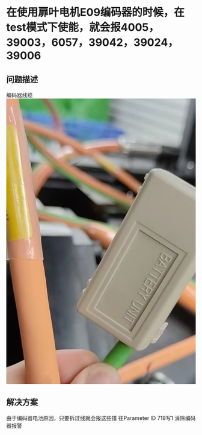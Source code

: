 # 在使用扉叶电机E09编码器的时候，在test模式下使能，就会报4005，39003，6057，39042，39024，39006

## 问题描述
编码器线缆
![Img](./FILES/new.md/img-20220624155748.jpg)

## 解决方案
由于编码器电池原因，只要拆过线就会报这些错
往Parameter ID 719写1
消除编码器报警